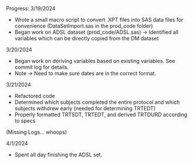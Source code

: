 Progress:
3/19/2024
- Wrote a small macro script to convert .XPT files into SAS data files for convenience (DataSetImport.sas in the prod_code folder) 
- Began work on ADSL dataset (prod_code/ADSL.sas) -> Identified all variables which can be directly copied from the DM dataset

3/20/2024
- Began work on deriving variables based on existing variables. See commit log for details.
- Note -> Need to make sure dates are in the correct format.

3/21/2024
- Refactored code
- Determined which subjects completed the entire protocol and which subjects withdrew early (needed for determining TRTEDT)
- Properly formatted TRTSDT, TRTEDT, and derived TRTDURD according to specs

(Missing Logs... whoops)

4/1/2024
- Spent all day finishing the ADSL set.
